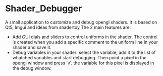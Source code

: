 # Shader_Debugger
A small application to customize and debug opengl shaders.
It is based on Qt5, Imgui and ideas from shadertoy
The 2 main features are:
- Add GUI dials and sliders to control uniforms in the shader. The control is created when you add a specific comment to the uniform line in your shader and save it.
- Debug variables in your shader: select the variable, add it to the list of whatched variables and start debugging. Then point a pixel in the opengl window and press 'v'. the variable for this pixel is displayed in the debug window.

